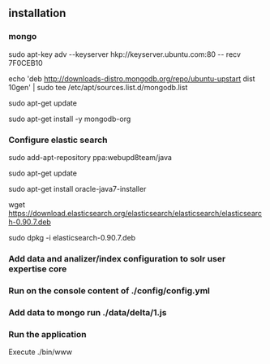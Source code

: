 ## installation

### mongo
sudo apt-key adv --keyserver hkp://keyserver.ubuntu.com:80 --
recv 7F0CEB10

echo 'deb http://downloads-distro.mongodb.org/repo/ubuntu-upstart dist 10gen' | sudo tee /etc/apt/sources.list.d/mongodb.list

sudo apt-get update

sudo apt-get install -y mongodb-org

### Configure elastic search
sudo add-apt-repository ppa:webupd8team/java

sudo apt-get update

sudo apt-get install oracle-java7-installer

wget https://download.elasticsearch.org/elasticsearch/elasticsearch/elasticsearch-0.90.7.deb

sudo dpkg -i elasticsearch-0.90.7.deb

### Add data and analizer/index configuration to solr user expertise core
### Run on the console content of ./config/config.yml

### Add data to mongo run ./data/delta/1.js

### Run the application
Execute ./bin/www